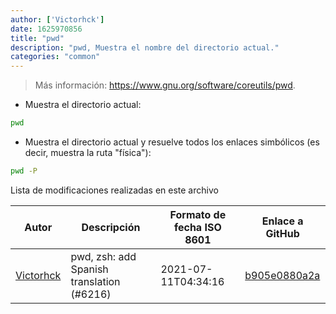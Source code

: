 ```yaml
---
author: ['Victorhck']
date: 1625970856
title: "pwd"
description: "pwd, Muestra el nombre del directorio actual."
categories: "common"
---
```

> Más información: <https://www.gnu.org/software/coreutils/pwd>.

- Muestra el directorio actual:

```bash
pwd
```

- Muestra el directorio actual y resuelve todos los enlaces simbólicos (es decir, muestra la ruta "física"):

```bash
pwd -P
```
Lista de modificaciones realizadas en este archivo


Autor | Descripción | Formato de fecha ISO 8601 | Enlace a GitHub
------|-----|-----|-----
[Victorhck](mailto:victorhck@mailbox.org) | pwd, zsh: add Spanish translation (#6216) | 2021-07-11T04:34:16 | [b905e0880a2a](https://github.com/tldr-pages/tldr/commit/b905e0880a2a212b282eb38f64506ce5caf7d37b)

